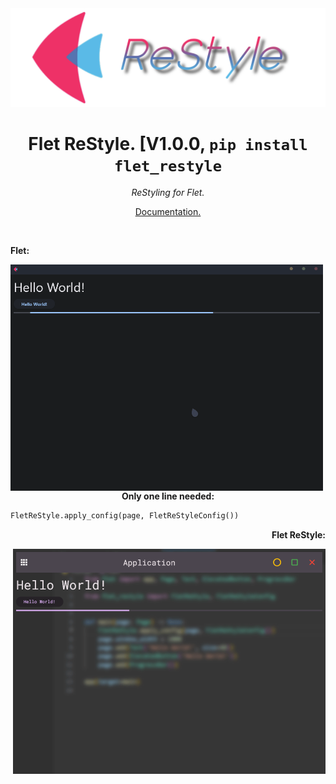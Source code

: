 <img src="ReStyleBanner.png">
<h1 align="center">Flet ReStyle. [V1.0.0, <code>pip install flet_restyle</code></h1>
<p align="center"><i>ReStyling for Flet.</i></p>

<p align="center"><a href="https://github.com/xzripper/flet_restyle/blob/main/docs.md">Documentation.</a></p><br>

<p align="left"><b>Flet:</b></p>
<img align="left" src="flet.gif" width=500><br>

<p align="center"><b>Only one line needed:</b></p>
<p align="right">

```python
FletReStyle.apply_config(page, FletReStyleConfig())
```
</p>

<p align="right"><b>Flet ReStyle:</b></p>
<img align="right" src="restyle.gif" width=500>
